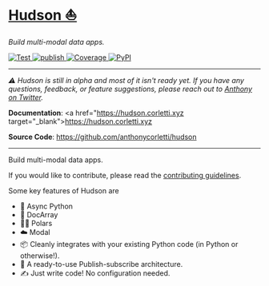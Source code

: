 <p>
  <h1><a href="https://hudson.corletti.xyz">Hudson ⛵️</a></h1>
</p>
<p>
    <em>Build multi-modal data apps.</em>
</p>
<p>
<a href="https://github.com/anthonycorletti/hudson/actions?query=workflow%3Atest" target="_blank">
    <img src="https://github.com/anthonycorletti/hudson/workflows/test/badge.svg" alt="Test">
</a>
<a href="https://github.com/anthonycorletti/hudson/actions?query=workflow%3Apublish" target="_blank">
    <img src="https://github.com/anthonycorletti/hudson/workflows/publish/badge.svg" alt="publish">
</a>
<a href="https://codecov.io/gh/anthonycorletti/hudson" target="_blank">
    <img src="https://img.shields.io/codecov/c/github/anthonycorletti/hudson?color=%2334D058" alt="Coverage">
</a>
<a href="https://pypi.org/project/hudson/" target="_blank">
    <img alt="PyPI" src="https://img.shields.io/pypi/v/hudson?color=blue">
</a>
</p>

---

_:warning: Hudson is still in alpha and most of it isn't ready yet. If you have any questions, feedback, or feature suggestions, please reach out to [Anthony on Twitter](https://twitter.com/anthonycorletti)._

**Documentation**: <a href="https://hudson.corletti.xyz target="_blank">https://hudson.corletti.xyz</a>

**Source Code**: <a href="https://github.com/anthonycorletti/hudson" target="_blank">https://github.com/anthonycorletti/hudson</a>

---

Build multi-modal data apps.

If you would like to contribute, please read the [contributing guidelines](./contributing.md).

Some key features of Hudson are

* 🐍 Async Python
* 🧱 DocArray
* 🐻‍❄️ Polars
* ☁️ Modal
* 📦 Cleanly integrates with your existing Python code (in Python or otherwise!).
* 📨 A ready-to-use Publish-subscribe architecture.
* ✍️ Just write code! No configuration needed.
